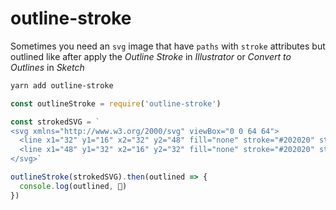 # outline-stroke

Sometimes you need an `svg` image that have `paths` with `stroke` attributes but
outlined like after apply the _Outline Stroke_ in _Illustrator_ or _Convert to
Outlines_ in _Sketch_

```zsh
yarn add outline-stroke
```

```js
const outlineStroke = require('outline-stroke')

const strokedSVG = `
<svg xmlns="http://www.w3.org/2000/svg" viewBox="0 0 64 64">
  <line x1="32" y1="16" x2="32" y2="48" fill="none" stroke="#202020" stroke-miterlimit="10" stroke-width="2"/>
  <line x1="48" y1="32" x2="16" y2="32" fill="none" stroke="#202020" stroke-miterlimit="10" stroke-width="2"/>
</svg>`

outlineStroke(strokedSVG).then(outlined => {
  console.log(outlined, 🎉)
})

```
